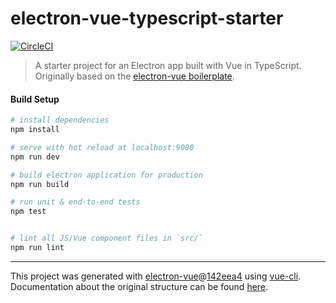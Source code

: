 # electron-vue-typescript-starter

[![CircleCI](https://circleci.com/gh/fwouts/electron-vue-typescript-starter.svg?style=svg)](https://circleci.com/gh/fwouts/electron-vue-typescript-starter)

> A starter project for an Electron app built with Vue in TypeScript. Originally based on the [electron-vue boilerplate](https://github.com/SimulatedGREG/electron-vue).

#### Build Setup

``` bash
# install dependencies
npm install

# serve with hot reload at localhost:9080
npm run dev

# build electron application for production
npm run build

# run unit & end-to-end tests
npm test


# lint all JS/Vue component files in `src/`
npm run lint

```

---

This project was generated with [electron-vue](https://github.com/SimulatedGREG/electron-vue)@[142eea4](https://github.com/SimulatedGREG/electron-vue/tree/142eea44aa50fdead91a469daedfcff04308c3fc) using [vue-cli](https://github.com/vuejs/vue-cli). Documentation about the original structure can be found [here](https://simulatedgreg.gitbooks.io/electron-vue/content/index.html).
